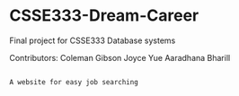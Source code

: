 # CSSE333-Dream-Career

Final project for CSSE333 Database systems

Contributors: 
    Coleman Gibson
    Joyce Yue
    Aaradhana Bharill


~~~~~~~~~~~~~~~ Dream Career ~~~~~~~~~~~~~~~

A website for easy job searching 



